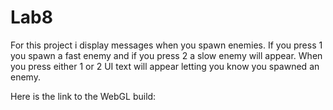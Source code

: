 # Lab8
For this project i display messages when you spawn enemies. If you press 1 you spawn a fast enemy and if you press 2 a slow enemy will appear. When you press either 1 or 2 UI text will appear letting you know you spawned an enemy.

Here is the link to the WebGL build: 

